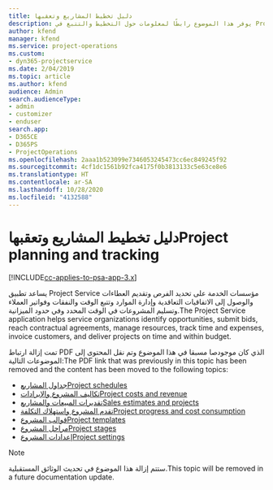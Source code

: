 ```yaml
---
title: دليل تخطيط المشاريع وتعقبها
description: يوفر هذا الموضوع رابطًا لمعلومات حول التخطيط والتتبع في Project Service Automation.
author: kfend
manager: kfend
ms.service: project-operations
ms.custom:
- dyn365-projectservice
ms.date: 2/04/2019
ms.topic: article
ms.author: kfend
audience: Admin
search.audienceType:
- admin
- customizer
- enduser
search.app:
- D365CE
- D365PS
- ProjectOperations
ms.openlocfilehash: 2aaa1b523099e7346053245473cc6ec849245f92
ms.sourcegitcommit: 4cf1dc1561b92fca4175f0b3813133c5e63ce8e6
ms.translationtype: HT
ms.contentlocale: ar-SA
ms.lasthandoff: 10/28/2020
ms.locfileid: "4132588"
---
```

# <a name="project-planning-and-tracking"></a><span data-ttu-id="ed6d6-103">دليل تخطيط المشاريع وتعقبها</span><span class="sxs-lookup"><span data-stu-id="ed6d6-103">Project planning and tracking</span></span>

[!INCLUDE[cc-applies-to-psa-app-3.x](../../includes/cc-applies-to-psa-app-3x.md)]

<span data-ttu-id="ed6d6-104">يساعد تطبيق Project Service مؤسسات الخدمة على تحديد الفرص وتقديم العطاءات والوصول إلى الاتفاقيات التعاقدية وإدارة الموارد وتتبع الوقت والنفقات وفواتير العملاء وتسليم المشروعات في الوقت المحدد وفي حدود الميزانية.</span><span class="sxs-lookup"><span data-stu-id="ed6d6-104">The Project Service application helps service organizations identify opportunities, submit bids, reach contractual agreements, manage resources, track time and expenses, invoice customers, and deliver projects on time and within budget.</span></span> 

<span data-ttu-id="ed6d6-105">تمت إزالة ارتباط PDF الذي كان موجودصا مسبقا في هذا الموضوع وتم نقل المحتوى إلى الموضوعات التالية:</span><span class="sxs-lookup"><span data-stu-id="ed6d6-105">The PDF link that was previously in this topic has been removed and the content has been moved to the following topics:</span></span>

- [<span data-ttu-id="ed6d6-106">جداول المشاريع</span><span class="sxs-lookup"><span data-stu-id="ed6d6-106">Project schedules</span></span>](../project-creating.md)
- [<span data-ttu-id="ed6d6-107">تكاليف المشروع والإيرادات</span><span class="sxs-lookup"><span data-stu-id="ed6d6-107">Project costs and revenue</span></span>](../project-estimating.md)
- [<span data-ttu-id="ed6d6-108">تقديرات المبيعات والمشاريع</span><span class="sxs-lookup"><span data-stu-id="ed6d6-108">Sales estimates and projects</span></span>](../project-leveraging.md)
- [<span data-ttu-id="ed6d6-109">تقدم المشروع واستهلاك التكلفة‬</span><span class="sxs-lookup"><span data-stu-id="ed6d6-109">Project progress and cost consumption</span></span>](../project-tracking.md)
- [<span data-ttu-id="ed6d6-110">قوالب المشروع</span><span class="sxs-lookup"><span data-stu-id="ed6d6-110">Project templates</span></span>](../project-templates.md)
- [<span data-ttu-id="ed6d6-111">مراحل المشروع</span><span class="sxs-lookup"><span data-stu-id="ed6d6-111">Project stages</span></span>](../project-stages.md)
- [<span data-ttu-id="ed6d6-112">إعدادات المشروع</span><span class="sxs-lookup"><span data-stu-id="ed6d6-112">Project settings</span></span>](../project-settings.md)

> [!NOTE]
> <span data-ttu-id="ed6d6-113">ستتم إزالة هذا الموضوع في تحديث الوثائق المستقبلية.</span><span class="sxs-lookup"><span data-stu-id="ed6d6-113">This topic will be removed in a future documentation update.</span></span> 
